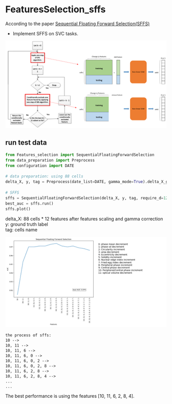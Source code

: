 # FeaturesSelection_sffs

According to the paper [Sequential Floating Forward Selection(SFFS)](https://www.sciencedirect.com/science/article/abs/pii/0167865594901279)
<br /> 
* Implement SFFS on SVC tasks.  

![](/demo_images/FSall.png)


## run test data
```python
from Features_selection import SequentialFloatingForwardSelection
from data_preparation import Preprocess
from configuration import DATE

# data preparation: using 88 cells
delta_X, y, tag = Preprocess(date_list=DATE, gamma_mode=True).delta_X_generator()

# SFFS
sffs = SequentialFloatingForwardSelection(delta_X, y, tag, require_d=12)
best_auc = sffs.run()
sffs.plot()
```

delta_X: 88 cells * 12 features after features scaling and gamma correction  
y: ground truth label  
tag: cells name  

![](/demo_images/sffs.png)

```
the process of sffs:
10 -->
10, 11 -->
10, 11, 6 -->
10, 11, 6, 0 -->
10, 11, 6, 0, 2 -->
10, 11, 6, 0, 2, 8 -->
10, 11, 6, 2, 8 -->
10, 11, 6, 2, 8, 4 -->
...
...
```
The best performance is using the features \[10, 11, 6, 2, 8, 4].
